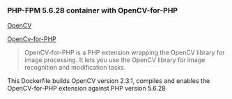 ### PHP-FPM 5.6.28 container with OpenCV-for-PHP

[OpenCV](http://opencv.org/)
    
[OpenCv-for-PHP](https://github.com/mgdm/OpenCV-for-PHP)

> OpenCV-for-PHP is a PHP extension wrapping the OpenCV library for image processing. It lets you use the OpenCV library for image recognition and modification tasks.

This Dockerfile builds OpenCV version 2.3.1, compiles and enables the OpenCV-for-PHP extension against PHP version 5.6.28

